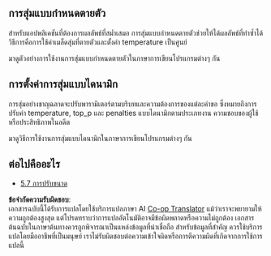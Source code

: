 <!--
CO_OP_TRANSLATOR_METADATA:
{
  "original_hash": "3cb0da3badd51d73ab78ebade2827d98",
  "translation_date": "2025-06-12T23:59:10+00:00",
  "source_file": "05-AdvancedTopics/mcp-sampling/README.md",
  "language_code": "th"
}
-->
## การสุ่มแบบกำหนดตายตัว

สำหรับแอปพลิเคชันที่ต้องการผลลัพธ์ที่สม่ำเสมอ การสุ่มแบบกำหนดตายตัวช่วยให้ได้ผลลัพธ์ที่ทำซ้ำได้ วิธีการคือการใช้ค่าเมล็ดสุ่มที่ตายตัวและตั้งค่า temperature เป็นศูนย์

มาดูตัวอย่างการใช้งานการสุ่มแบบกำหนดตายตัวในภาษาการเขียนโปรแกรมต่างๆ กัน

## การตั้งค่าการสุ่มแบบไดนามิก

การสุ่มอย่างชาญฉลาดจะปรับพารามิเตอร์ตามบริบทและความต้องการของแต่ละคำขอ ซึ่งหมายถึงการปรับค่า temperature, top_p และ penalties แบบไดนามิกตามประเภทงาน ความชอบของผู้ใช้ หรือประสิทธิภาพในอดีต

มาดูวิธีการใช้งานการสุ่มแบบไดนามิกในภาษาการเขียนโปรแกรมต่างๆ กัน

## ต่อไปคืออะไร

- [5.7 การปรับขนาด](../mcp-scaling/README.md)

**ข้อจำกัดความรับผิดชอบ**:  
เอกสารฉบับนี้ได้รับการแปลโดยใช้บริการแปลภาษา AI [Co-op Translator](https://github.com/Azure/co-op-translator) แม้ว่าเราจะพยายามให้ความถูกต้องสูงสุด แต่โปรดทราบว่าการแปลอัตโนมัติอาจมีข้อผิดพลาดหรือความไม่ถูกต้อง เอกสารต้นฉบับในภาษาต้นทางควรถูกพิจารณาเป็นแหล่งข้อมูลที่น่าเชื่อถือ สำหรับข้อมูลที่สำคัญ ควรใช้บริการแปลโดยมืออาชีพที่เป็นมนุษย์ เราไม่รับผิดชอบต่อความเข้าใจผิดหรือการตีความผิดที่เกิดจากการใช้การแปลนี้